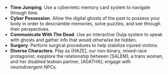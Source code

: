 - **Time Jumping**. Use a cybernetic memory card system to navigate through time.
- **Cyber Possession**. Allow the digital ghosts of the past to possess your body in order to descramble memories, solve puzzles, and see through their perspectives.
- **Communicate With The Dead**. Use an interactive Ouija system to speak with ghosts and gather info that would otherwise be hidden.
- **Surgery**. Perform surgical procedures to help stabilize injured victims.
- **Diverse Characters**. Play as [HAZE], our non-binary, mixed-race protagonist; expplore the relationship between [SALEM], a trans woman, and her disabled lesbian partner, [AGATHA]; engage with neurodivergent NPCs.